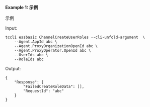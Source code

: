 **Example 1: 示例**

示例

Input: 

```
tccli essbasic ChannelCreateUserRoles --cli-unfold-argument  \
    --Agent.AppId abc \
    --Agent.ProxyOrganizationOpenId abc \
    --Agent.ProxyOperator.OpenId abc \
    --UserIds abc \
    --RoleIds abc
```

Output: 
```
{
    "Response": {
        "FailedCreateRoleData": [],
        "RequestId": "abc"
    }
}
```

